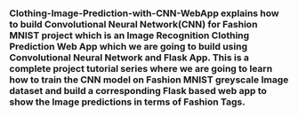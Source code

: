 ### Clothing-Image-Prediction-with-CNN-WebApp explains how to build Convolutional Neural Network(CNN) for Fashion MNIST project which is an Image Recognition Clothing Prediction Web App which we are going to build using Convolutional Neural Network and Flask App. This is a complete project tutorial series where we are going to learn how to train the CNN model on Fashion MNIST greyscale Image dataset and build a corresponding Flask based web app to show the Image predictions in terms of Fashion Tags. 
